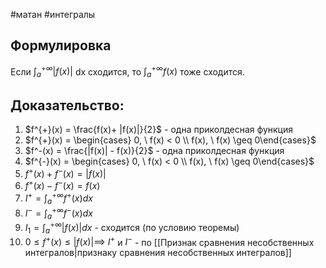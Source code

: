 #матан #интегралы 
## Формулировка
Если $\int_{a}^{+\infty} |f(x)|$ dx сходится, то $\int_a^{+\infty} f(x)$ тоже сходится.
## Доказательство:
1. $f^{+}(x) = \frac{f(x)+ |f(x)|}{2}$ - одна приколдесная функция
2. $f^{+}(x) = \begin{cases} 0, \ f(x) < 0 \\ f(x), \ f(x) \geq 0\end{cases}$
3. $f^-(x) = \frac{|f(x)| - f(x)}{2}$ - одна приколдесная функция
4. $f^{-}(x) = \begin{cases} 0, \ f(x) < 0 \\ f(x), \ f(x) \geq 0\end{cases}$
5. $f^+(x) + f^-(x) = |f(x)|$
6. $f^+(x) - f^-(x) = f(x)$
7. $I^+ = \int_a^{+ \infty} f^+(x) dx$
8. $I^- = \int_a^{+ \infty} f^-(x) dx$
9. $I_1 = \int_a^{+ \infty} |f(x)| dx$ - сходится (по условию теоремы)
10. $0 \leq f^+(x) \leq |f(x)| \implies$ $I^+$ и $I^-$ - по [[Признак сравнения несобственных интегралов|признаку сравнения несобственных интегралов]] 